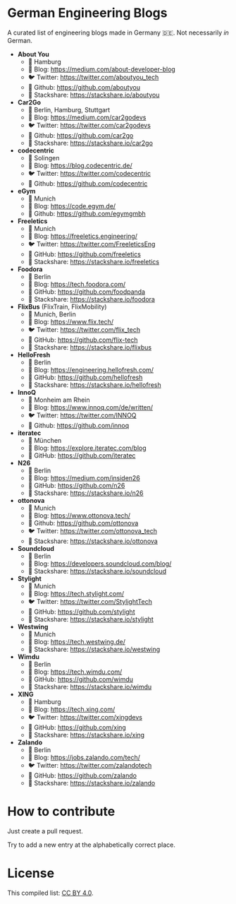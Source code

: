 # German Engineering Blogs

A curated list of engineering blogs made in Germany 🇩🇪. Not necessarily *in* German.

* **About You**
    * 📍 Hamburg
    * 📝 Blog: https://medium.com/about-developer-blog
    * 🐦 Twitter: https://twitter.com/aboutyou_tech
    * 🐙 Github: https://github.com/aboutyou
     * 🔀 Stackshare: https://stackshare.io/aboutyou
* **Car2Go**
    * 📍 Berlin, Hamburg, Stuttgart
    * 📝 Blog: https://medium.com/car2godevs
    * 🐦 Twitter: https://twitter.com/car2godevs
    * 🐙 Github: https://github.com/car2go
    * 🔀 Stackshare: https://stackshare.io/car2go
* **codecentric**
    * 📍 Solingen
    * 📝 Blog: https://blog.codecentric.de/
    * 🐦 Twitter: https://twitter.com/codecentric
    * 🐙 Github: https://github.com/codecentric
* **eGym**
    * 📍 Munich
    * 📝 Blog: https://code.egym.de/
    * 🐙 Github: https://github.com/egymgmbh
* **Freeletics**
    * 📍 Munich
    * 📝 Blog: https://freeletics.engineering/
    * 🐦 Twitter: https://twitter.com/FreeleticsEng
    * 🐙 GitHub: https://github.com/freeletics
    * 🔀 Stackshare: https://stackshare.io/freeletics
* **Foodora**
    * 📍 Berlin
    * 📝 Blog: https://tech.foodora.com/
    * 🐙 GitHub: https://github.com/foodpanda
    * 🔀 Stackshare: https://stackshare.io/foodora
* **FlixBus** (FlixTrain, FlixMobility)
    * 📍 Munich, Berlin
    * 📝 Blog: https://www.flix.tech/
    * 🐦 Twitter: https://twitter.com/flix_tech
    * 🐙 GitHub: https://github.com/flix-tech
    * 🔀 Stackshare: https://stackshare.io/flixbus
* **HelloFresh**
    * 📍 Berlin
    * 📝 Blog: https://engineering.hellofresh.com/
    * 🐙 GitHub: https://github.com/hellofresh
    * 🔀 Stackshare: https://stackshare.io/hellofresh
* **InnoQ**
    * 📍 Monheim am Rhein
    * 📝 Blog: https://www.innoq.com/de/written/
    * 🐦 Twitter: https://twitter.com/INNOQ
    * 🐙 Github: https://github.com/innoq
* **iteratec**
    * 📍 München
    * 📝 Blog: https://explore.iteratec.com/blog
    * 🐙 GitHub: https://github.com/iteratec
* **N26**
    * 📍 Berlin
    * 📝 Blog: https://medium.com/insiden26
    * 🐙 GitHub: https://github.com/n26
    * 🔀 Stackshare: https://stackshare.io/n26
* **ottonova**
    * 📍 Munich
    * 📝 Blog: https://www.ottonova.tech/
    * 🐙 Github: https://github.com/ottonova
    * 🐦 Twitter: https://twitter.com/ottonova_tech
     * 🔀 Stackshare: https://stackshare.io/ottonova
* **Soundcloud**
    * 📍 Berlin
    * 📝 Blog: https://developers.soundcloud.com/blog/
    * 🔀 Stackshare: https://stackshare.io/soundcloud
* **Stylight**
    * 📍 Munich
    * 📝 Blog: https://tech.stylight.com/
    * 🐦 Twitter: https://twitter.com/StylightTech
    * 🐙 GitHub: https://github.com/stylight
     * 🔀 Stackshare: https://stackshare.io/stylight
* **Westwing**
    * 📍 Munich
    * 📝 Blog: https://tech.westwing.de/
    * 🔀 Stackshare: https://stackshare.io/westwing
* **Wimdu**
    * 📍 Berlin
    * 📝 Blog: https://tech.wimdu.com/
    * 🐙 GitHub: https://github.com/wimdu
    * 🔀 Stackshare: https://stackshare.io/wimdu
* **XING**
    * 📍 Hamburg
    * 📝 Blog: https://tech.xing.com/
    * 🐦 Twitter: https://twitter.com/xingdevs 
    * 🐙 GitHub: https://github.com/xing
    * 🔀 Stackshare: https://stackshare.io/xing
* **Zalando**
    * 📍 Berlin
    * 📝 Blog: https://jobs.zalando.com/tech/
    * 🐦 Twitter: https://twitter.com/zalandotech
    * 🐙 GitHub: https://github.com/zalando
    * 🔀 Stackshare: https://stackshare.io/zalando

# How to contribute

Just create a pull request.

Try to add a new entry at the alphabetically correct place.

# License

This compiled list: [CC BY 4.0](https://creativecommons.org/licenses/by/4.0/).
